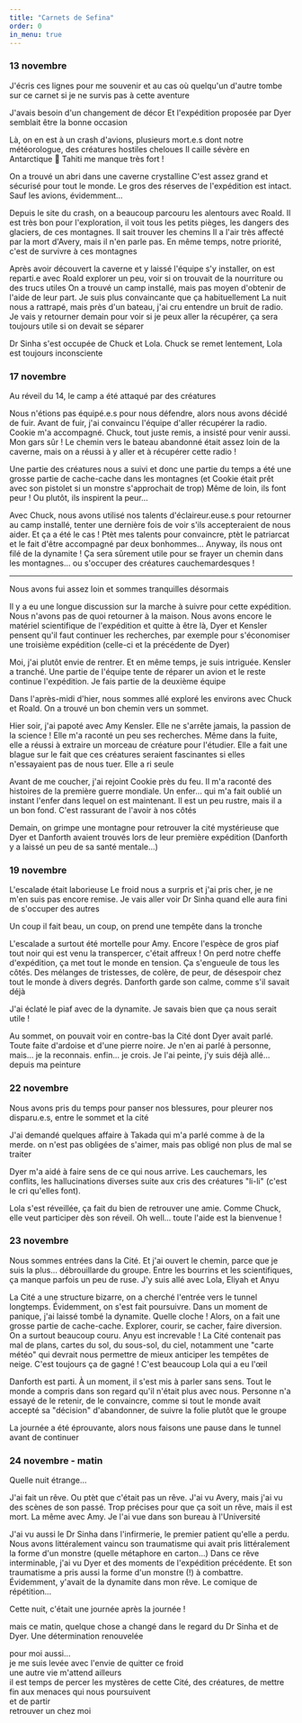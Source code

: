 ```yaml
---
title: "Carnets de Sefina"
order: 0
in_menu: true
---
```

### 13 novembre

J'écris ces lignes pour me souvenir
et au cas où quelqu'un d'autre tombe sur ce carnet si je ne survis pas à cette aventure

J'avais besoin d'un changement de décor 
Et l'expédition proposée par Dyer semblait être la bonne occasion 

Là, on en est à un crash d'avions, plusieurs mort.e.s dont notre météorologue,  des créatures hostiles cheloues
Il caille sévère en Antarctique 🥶 Tahiti me manque très fort !

On a trouvé un abri dans une caverne crystalline
C'est assez grand et sécurisé pour tout le monde. Le gros des réserves de l'expédition est intact. Sauf les avions, évidemment...

Depuis le site du crash, on a beaucoup parcouru les alentours avec Roald. Il est très bon pour l'exploration, il voit tous les petits pièges, les dangers des glaciers, de ces montagnes. Il sait trouver les chemins
Il a l'air très affecté par la mort d'Avery, mais il n'en parle pas. En même temps, notre priorité, c'est de survivre à ces montagnes

Après avoir découvert la caverne et y laissé l'équipe s'y installer, on est reparti.e avec Roald explorer un peu, voir si on trouvait de la nourriture ou des trucs utiles
On a trouvé un camp installé, mais pas moyen d'obtenir de l'aide de leur part. Je suis plus convaincante que ça habituellement
La nuit nous a rattrapé, mais près d'un bateau, j'ai cru entendre un bruit de radio. Je vais y retourner demain pour voir si je peux aller la récupérer, ça sera toujours utile si on devait se séparer 

Dr Sinha s'est occupée de Chuck et Lola. Chuck se remet lentement, Lola est toujours inconsciente 


### 17 novembre

Au réveil du 14, le camp a été attaqué par des créatures

Nous n'étions pas équipé.e.s pour nous défendre, alors nous avons décidé de fuir. Avant de fuir, j'ai convaincu l'équipe d'aller récupérer la radio. Cookie m'a accompagné. Chuck, tout juste remis, a insisté pour venir aussi. Mon gars sûr !
Le chemin vers le bateau abandonné était assez loin de la caverne, mais on a réussi à y aller et à récupérer cette radio !

Une partie des créatures nous a suivi et donc une partie du temps a été une grosse partie de cache-cache dans les montagnes (et Cookie était prêt avec son pistolet si un monstre s'approchait de trop)
Même de loin, ils font peur ! Ou plutôt, ils inspirent la peur...

Avec Chuck, nous avons utilisé nos talents d'éclaireur.euse.s pour retourner au camp installé, tenter une dernière fois de voir s'ils accepteraient de nous aider. Et ça a été le cas ! Ptèt mes talents pour convaincre, ptèt le patriarcat et le fait d'être accompagné par deux bonhommes...
Anyway, ils nous ont filé de la dynamite ! Ça sera sûrement utile pour se frayer un chemin dans les montagnes... ou s'occuper des créatures cauchemardesques !

---

Nous avons fui assez loin et sommes tranquilles désormais

Il y a eu une longue discussion sur la marche à suivre pour cette expédition. Nous n'avons pas de quoi retourner à la maison. Nous avons encore le matériel scientifique de l'expédition et quitte à être là, Dyer et Kensler pensent qu'il faut continuer les recherches, par exemple pour s'économiser une troisième expédition (celle-ci et la précédente de Dyer)

Moi, j'ai plutôt envie de rentrer. Et en même temps, je suis intriguée. Kensler a tranché. Une partie de l'équipe tente de réparer un avion et le reste continue l'expédition. Je fais partie de la deuxième équipe

Dans l'après-midi d'hier, nous sommes allé exploré les environs avec Chuck et Roald. On a trouvé un bon chemin vers un sommet.

Hier soir, j'ai papoté avec Amy Kensler. Elle ne s'arrête jamais, la passion de la science ! Elle m'a raconté un peu ses recherches. Même dans la fuite, elle a réussi à extraire un morceau de créature pour l'étudier. Elle a fait une blague sur le fait que ces créatures seraient fascinantes si elles n'essayaient pas de nous tuer. Elle a ri seule

Avant de me coucher, j'ai rejoint Cookie près du feu. Il m'a raconté des histoires de la première guerre mondiale. Un enfer... qui m'a fait oublié un instant l'enfer dans lequel on est maintenant. Il est un peu rustre, mais il a un bon fond. C'est rassurant de l'avoir à nos côtés

Demain, on grimpe une montagne pour retrouver la cité mystérieuse que Dyer et Danforth avaient trouvés lors de leur première expédition (Danforth y a laissé un peu de sa santé mentale...) 


### 19 novembre

L'escalade était laborieuse
Le froid nous a surpris et j'ai pris cher, je ne m'en suis pas encore remise. Je vais aller voir Dr Sinha quand elle aura fini de s'occuper des autres

Un coup il fait beau, un coup, on prend une tempête dans la tronche

L'escalade a surtout été mortelle pour Amy. Encore l'espèce de gros piaf tout noir qui est venu la transpercer, c'était affreux !
On perd notre cheffe d'expédition, ça met tout le monde en tension. Ça s'engueule de tous les côtés. Des mélanges de tristesses, de colère, de peur, de désespoir chez tout le monde à divers degrés. Danforth garde son calme, comme s'il savait déjà

J'ai éclaté le piaf avec de la dynamite. Je savais bien que ça nous serait utile !

Au sommet, on pouvait voir en contre-bas la Cité dont Dyer avait parlé. Toute faite d'ardoise et d'une pierre noire. Je n'en ai parlé à personne, mais... je la reconnais. enfin... je crois. Je l'ai peinte, j'y suis déjà allé... depuis ma peinture 


### 22 novembre

Nous avons pris du temps pour panser nos blessures, pour pleurer nos disparu.e.s, entre le sommet et la cité

J'ai demandé quelques affaire à Takada qui m'a parlé comme à de la merde. on n'est pas obligées de s'aimer, mais pas obligé non plus de mal se traiter

Dyer m'a aidé à faire sens de ce qui nous arrive. Les cauchemars, les conflits, les hallucinations diverses suite aux cris des créatures "li-li" (c'est le cri qu'elles font).

Lola s'est réveillée, ça fait du bien de retrouver une amie. Comme Chuck, elle veut participer dès son réveil. Oh well... toute l'aide est la bienvenue !


### 23 novembre

Nous sommes entrées dans la Cité. Et j'ai ouvert le chemin, parce que je suis la plus... débrouillarde du groupe. Entre les bourrins et les scientifiques, ça manque parfois un peu de ruse. J'y suis allé avec Lola, Eliyah et Anyu

La Cité a une structure bizarre, on a cherché l'entrée vers le tunnel longtemps. Évidemment, on s'est fait poursuivre. Dans un moment de panique, j'ai laissé tombé la dynamite. Quelle cloche !
Alors, on a fait une grosse partie de cache-cache. Explorer, courir, se cacher, faire diversion. On a surtout beaucoup couru. Anyu est increvable !
La Cité contenait pas mal de plans, cartes du sol, du sous-sol, du ciel, notamment une "carte météo" qui devrait nous permettre de mieux anticiper les tempêtes de neige. C'est toujours ça de gagné ! C'est beaucoup Lola qui a eu l'œil

Danforth est parti. À un moment, il s'est mis à parler sans sens. Tout le monde a compris dans son regard qu'il n'était plus avec nous. Personne n'a essayé de le retenir, de le convaincre, comme si tout le monde avait accepté sa "décision" d'abandonner, de suivre la folie plutôt que le groupe

La journée a été éprouvante, alors nous faisons une pause dans le tunnel avant de continuer 


### 24 novembre - matin

Quelle nuit étrange...

J'ai fait un rêve. Ou ptèt que c'était pas un rêve. J'ai vu Avery, mais j'ai vu des scènes de son passé. Trop précises pour que ça soit un rêve, mais il est mort. La même avec Amy. Je l'ai vue dans son bureau à l'Université

J'ai vu aussi le Dr Sinha dans l'infirmerie, le premier patient qu'elle a perdu. Nous avons littéralement vaincu son traumatisme qui avait pris littéralement la forme d'un monstre (quelle métaphore en carton...)
Dans ce rêve interminable, j'ai vu Dyer et des moments de l'expédition précédente. Et son traumatisme a pris aussi la forme d'un monstre (!) à combattre. Évidemment, y'avait de la dynamite dans mon rêve. Le comique de répétition...

Cette nuit, c'était une journée après la journée !

mais ce matin, quelque chose a changé dans le regard du Dr Sinha et de Dyer. Une détermination renouvelée

pour moi aussi...\
je me suis levée avec l'envie de quitter ce froid\
une autre vie m'attend ailleurs\
il est temps de percer les mystères de cette Cité, des créatures, de mettre fin aux menaces qui nous poursuivent\
et de partir\
retrouver un chez moi 